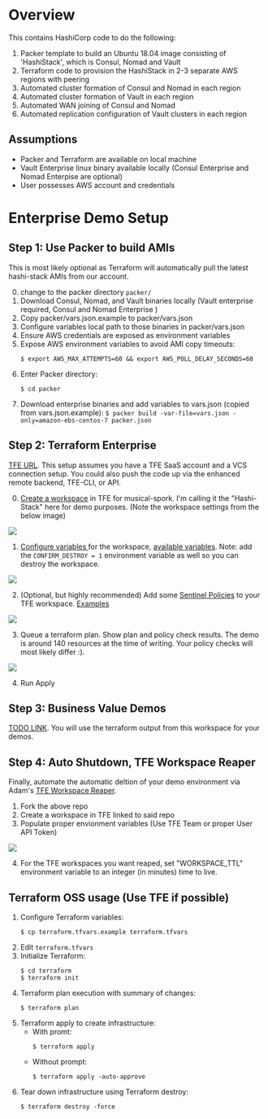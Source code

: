 # Overview
This contains HashiCorp code to do the following:
1. Packer template to build an Ubuntu 18.04 image consisting of 'HashiStack', which is Consul, Nomad and Vault
2. Terraform code to provision the HashiStack in 2-3 separate AWS regions with peering
3. Automated cluster formation of Consul and Nomad in each region
4. Automated cluster formation of Vault in each region
5. Automated WAN joining of Consul and Nomad
6. Automated replication configuration of Vault clusters in each region

## Assumptions
- Packer and Terraform are available on local machine
- Vault Enterprise linux binary available locally (Consul Enterprise and Nomad Enterpise are optional)
- User possesses AWS account and credentials

# Enterprise Demo Setup

## Step 1: Use Packer to build AMIs
This is most likely optional as Terraform will automatically pull the latest hashi-stack AMIs from our account.

0. change to the packer directory `packer/`
1. Download Consul, Nomad, and Vault binaries locally (Vault enterprise required, Consul and Nomad Enterprise )
2. Copy packer/vars.json.example to packer/vars.json
3. Configure variables local path to those binaries in packer/vars.json
4. Ensure AWS credentials are exposed as environment variables
5. Expose AWS environment variables to avoid AMI copy timeouts:
    ```
    $ export AWS_MAX_ATTEMPTS=60 && export AWS_POLL_DELAY_SECONDS=60
    ```
6. Enter Packer directory:
    ```
    $ cd packer
    ```
7. Download enterprise binaries and add variables to vars.json (copied from vars.json.example):
        ```
        $ packer build -var-file=vars.json -only=amazon-ebs-centos-7 packer.json   
        ```

## Step 2: Terraform Enterprise  
[TFE URL](https://app.terraform.io). This setup assumes you have a TFE SaaS account and a VCS connection setup. You could also push the code up via the enhanced remote backend, TFE-CLI, or API.

0. [Create a workspace](https://www.terraform.io/docs/enterprise/workspaces/creating.html) in TFE for musical-spork. I'm calling it the "Hashi-Stack" here for demo purposes. (Note the workspace settings from the below image)

![](assets/create_workspace.png)

1. [Configure variables
](https://www.terraform.io/docs/enterprise/workspaces/variables.html) for the workspace, [available variables](terraform/variables.tf).  Note: add the `CONFIRM_DESTROY = 1` environment variable as well so you can destroy the workspace.

![](assets/configure_variables.png)

2. (Optional, but highly recommended) Add some [Sentinel Policies](https://www.terraform.io/docs/enterprise/sentinel/index.html) to your TFE workspace. [Examples](https://www.terraform.io/docs/enterprise/sentinel/examples.html)

![](assets/sentinel_policy.png)

3. Queue a terraform plan. Show plan and policy check results. The demo is around 140 resources at the time of writing. Your policy checks will most likely differ :).

![](assets/plan.png)

4. Run Apply

## Step 3: Business Value Demos
[TODO LINK](). You will use the terraform output from this workspace for your demos.

## Step 4: Auto Shutdown, TFE Workspace Reaper
Finally, automate the automatic deltion of your demo environment via Adam's [TFE Workspace Reaper](https://github.com/AdamCavaliere/TFE_WorkspaceReaper/).

1. Fork the above repo
2. Create a workspace in TFE linked to said repo
3. Populate proper envionment variables (Use TFE Team or proper User API Token)

![](assets/workspace_reaper_vars.png)

4. For the TFE workspaces you want reaped, set "WORKSPACE_TTL" environment variable to an integer (in minutes) time to live.

## Terraform OSS usage (Use TFE if possible)

1. Configure Terraform variables:
    ```
    $ cp terraform.tfvars.example terraform.tfvars
    ```
2. Edit `terraform.tfvars`
3. Initialize Terraform:
    ```
    $ cd terraform
    $ terraform init
    ```
4.  Terraform plan execution with summary of changes:
    ```
    $ terraform plan
    ```
5. Terraform apply to create infrastructure:
    * With promt:
        ```
        $ terraform apply 
        ```
    * Without prompt:
        ```
        $ terraform apply -auto-approve
        ```
6. Tear down infrastructure using Terraform destroy:
    ```
    $ terraform destroy -force
    ```
